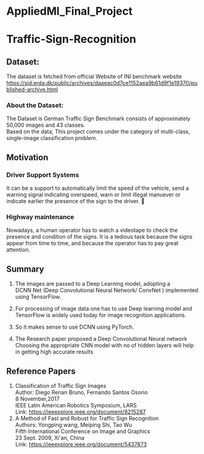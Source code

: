 # AppliedMl_Final_Project

# Traffic-Sign-Recognition
## Dataset:
The dataset is fetched from official Website of INI benchmark website
https://sid.erda.dk/public/archives/daaeac0d7ce1152aea9b61d9f1e19370/published-archive.html
### About the Dataset:  
The Dataset is German Traffic Sign Benchmark consists of approximately 50,000 images and 43 classes.  
Based on the data, This project comes under the category of multi-class, single-image classification problem.
## Motivation

### Driver Support Systems
It can be a support to automatically limit the speed of the vehicle,
send a warning signal indicating overspeed, warn or limit illegal
manuever or indicate earlier the presence of the sign to the driver.

### Highway maintenance

Nowadays, a human operator has to watch a videotape to check the
presence and condition of the signs. It is a tedious task because the
signs appear from time to time, and because the operator has to pay
great attention.
## Summary
1. The images are passed to a Deep Learning model, adopting a  
DCNN Net (Deep Convolutional Neural
Network/ ConvNet ) implemented
using TensorFlow.
2. For processing of image data one has to use Deep learning model and
TensorFlow is widely used today for image recognition applications.

3. So it makes sense to use DCNN using PyTorch.

4. The Research paper proposed a Deep Convolutional Neural network
Choosing the appropriate CNN model with no of hidden layers will
help in getting high accurate results
## Reference Papers
1. Classification of Traffic Sign Images  
   Author: Diego Renan Bruno, Fernando Santos Osorio  
   8 November,2017  
   IEEE Latin American Robotics Symposium, LARS  
   Link: https://ieeexplore.ieee.org/document/8215287
2. A Method of Fast and Robust for Traffic Sign Recognition  
   Authors: Yongping wang, Meiping Shi, Tao Wu  
   Fifth International Conference on Image and Graphics  
   23 Sept. 2009, Xi'an, China  
  Link: https://ieeexplore.ieee.org/document/5437873


